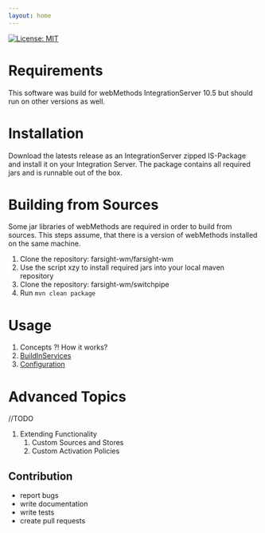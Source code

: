 ```yaml
---
layout: home
---
```

[![License: MIT](https://img.shields.io/badge/License-MIT-silver.svg)](https://opensource.org/licenses/MIT)

# Requirements

This software was build for webMethods IntegrationServer 10.5 but should run on other versions as well.

# Installation
Download the latests release as an IntegrationServer zipped IS-Package and install it on your Integration Server. The package contains all required jars and is runnable out of the box.

# Building from Sources

Some jar libraries of webMethods are required in order to build from sources. This steps assume, that there is a version of webMethods installed on the same machine.

1. Clone the repository: farsight-wm/farsight-wm
2. Use the script xzy to install required jars into your local maven repository
3. Clone the repository: farsight-wm/switchpipe
4. Run `mvn clean package`

# Usage

1. Concepts ?! How it works?
1. [BuildInServices](pages/buildInServices.md)
1. [Configuration](pages/configuration.md)

# Advanced Topics

//TODO

1. Extending Functionality
   1. Custom Sources and Stores
   1. Custom Activation Policies

## Contribution

 * report bugs
 * write documentation
 * write tests
 * create pull requests
